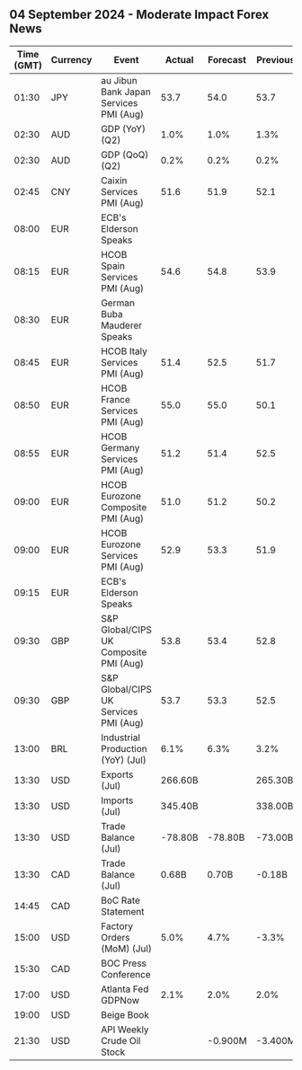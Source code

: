 ## 04 September 2024 - Moderate Impact Forex News

| Time (GMT) | Currency | Event | Actual | Forecast | Previous |
|------|----------|-------|--------|----------|----------|
| 01:30 | JPY | au Jibun Bank Japan Services PMI (Aug) | 53.7 | 54.0 | 53.7 |
| 02:30 | AUD | GDP (YoY) (Q2) | 1.0% | 1.0% | 1.3% |
| 02:30 | AUD | GDP (QoQ) (Q2) | 0.2% | 0.2% | 0.2% |
| 02:45 | CNY | Caixin Services PMI (Aug) | 51.6 | 51.9 | 52.1 |
| 08:00 | EUR | ECB's Elderson Speaks |  |  |  |
| 08:15 | EUR | HCOB Spain Services PMI (Aug) | 54.6 | 54.8 | 53.9 |
| 08:30 | EUR | German Buba Mauderer Speaks |  |  |  |
| 08:45 | EUR | HCOB Italy Services PMI (Aug) | 51.4 | 52.5 | 51.7 |
| 08:50 | EUR | HCOB France Services PMI (Aug) | 55.0 | 55.0 | 50.1 |
| 08:55 | EUR | HCOB Germany Services PMI (Aug) | 51.2 | 51.4 | 52.5 |
| 09:00 | EUR | HCOB Eurozone Composite PMI (Aug) | 51.0 | 51.2 | 50.2 |
| 09:00 | EUR | HCOB Eurozone Services PMI (Aug) | 52.9 | 53.3 | 51.9 |
| 09:15 | EUR | ECB's Elderson Speaks |  |  |  |
| 09:30 | GBP | S&P Global/CIPS UK Composite PMI (Aug) | 53.8 | 53.4 | 52.8 |
| 09:30 | GBP | S&P Global/CIPS UK Services PMI (Aug) | 53.7 | 53.3 | 52.5 |
| 13:00 | BRL | Industrial Production (YoY) (Jul) | 6.1% | 6.3% | 3.2% |
| 13:30 | USD | Exports (Jul) | 266.60B |  | 265.30B |
| 13:30 | USD | Imports (Jul) | 345.40B |  | 338.00B |
| 13:30 | USD | Trade Balance (Jul) | -78.80B | -78.80B | -73.00B |
| 13:30 | CAD | Trade Balance (Jul) | 0.68B | 0.70B | -0.18B |
| 14:45 | CAD | BoC Rate Statement |  |  |  |
| 15:00 | USD | Factory Orders (MoM) (Jul) | 5.0% | 4.7% | -3.3% |
| 15:30 | CAD | BOC Press Conference |  |  |  |
| 17:00 | USD | Atlanta Fed GDPNow | 2.1% | 2.0% | 2.0% |
| 19:00 | USD | Beige Book |  |  |  |
| 21:30 | USD | API Weekly Crude Oil Stock |  | -0.900M | -3.400M |
